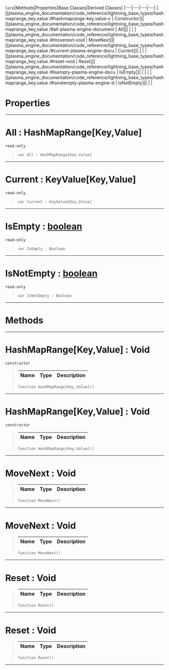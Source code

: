  `Core`|Methods|Properties|Base Classes|Derived Classes|
|---|---|---|---|
|[[plasma_engine_documentation/code_reference/lightning_base_types/hashmaprange_key,value /#hashmaprange-key,value-v | Constructor]]|[[plasma_engine_documentation/code_reference/lightning_base_types/hashmaprange_key,value /#all-plasma-engine-document | All]]| | |
|[[plasma_engine_documentation/code_reference/lightning_base_types/hashmaprange_key,value /#movenext-void | MoveNext]]|[[plasma_engine_documentation/code_reference/lightning_base_types/hashmaprange_key,value /#current-plasma-engine-docu | Current]]| | |
|[[plasma_engine_documentation/code_reference/lightning_base_types/hashmaprange_key,value /#reset-void | Reset]]|[[plasma_engine_documentation/code_reference/lightning_base_types/hashmaprange_key,value /#isempty-plasma-engine-docu | IsEmpty]]| | |
| |[[plasma_engine_documentation/code_reference/lightning_base_types/hashmaprange_key,value /#isnotempty-plasma-engine-d | IsNotEmpty]]| | |


 #  Properties


---  
 #  All : HashMapRange[Key,Value]

 `read-only`

> 
> ``` lang=cpp, name=Lightning
> var All : HashMapRange[Key,Value]


---  
 #  Current : KeyValue[Key,Value]

 `read-only`

> 
> ``` lang=cpp, name=Lightning
> var Current : KeyValue[Key,Value]


---  
 #  IsEmpty : [boolean](https://github.com/PlasmaEngine/PlasmaDocs/blob/master/code_reference/lightning_base_types/boolean.markdown)

 `read-only`

> 
> ``` lang=cpp, name=Lightning
> var IsEmpty : Boolean


---  
 #  IsNotEmpty : [boolean](https://github.com/PlasmaEngine/PlasmaDocs/blob/master/code_reference/lightning_base_types/boolean.markdown)

 `read-only`

> 
> ``` lang=cpp, name=Lightning
> var IsNotEmpty : Boolean


---  
 #  Methods


---  
 #  HashMapRange[Key,Value] : Void

 `constructor`

> 
> |Name|Type|Description|
> |---|---|---|
> ``` lang=cpp, name=Lightning
> function HashMapRange[Key,Value]()
> ``` 


---  
 #  HashMapRange[Key,Value] : Void

 `constructor`

> 
> |Name|Type|Description|
> |---|---|---|
> ``` lang=cpp, name=Lightning
> function HashMapRange[Key,Value]()
> ``` 


---  
 #  MoveNext : Void

> 
> |Name|Type|Description|
> |---|---|---|
> ``` lang=cpp, name=Lightning
> function MoveNext()
> ``` 


---  
 #  MoveNext : Void

> 
> |Name|Type|Description|
> |---|---|---|
> ``` lang=cpp, name=Lightning
> function MoveNext()
> ``` 


---  
 #  Reset : Void

> 
> |Name|Type|Description|
> |---|---|---|
> ``` lang=cpp, name=Lightning
> function Reset()
> ``` 


---  
 #  Reset : Void

> 
> |Name|Type|Description|
> |---|---|---|
> ``` lang=cpp, name=Lightning
> function Reset()
> ``` 


---  
 

 